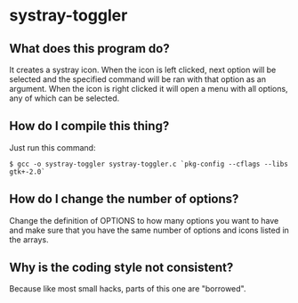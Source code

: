 # systray-toggler

## What does this program do?
It creates a systray icon. When the icon is left clicked, next option
will be selected and the specified command will be ran with that option
as an argument. When the icon is right clicked it will open a menu with
all options, any of which can be selected.

## How do I compile this thing?
Just run this command:

    $ gcc -o systray-toggler systray-toggler.c `pkg-config --cflags --libs gtk+-2.0`

## How do I change the number of options?
Change the definition of OPTIONS to how many options you want to have
and make sure that you have the same number of options and icons listed
in the arrays.

## Why is the coding style not consistent?
Because like most small hacks, parts of this one are "borrowed".
